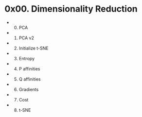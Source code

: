 # 0x00. Dimensionality Reduction

- 0. PCA

- 1. PCA v2

- 2. Initialize t-SNE

- 3. Entropy

- 4. P affinities

- 5. Q affinities

- 6. Gradients

- 7. Cost

- 8. t-SNE

